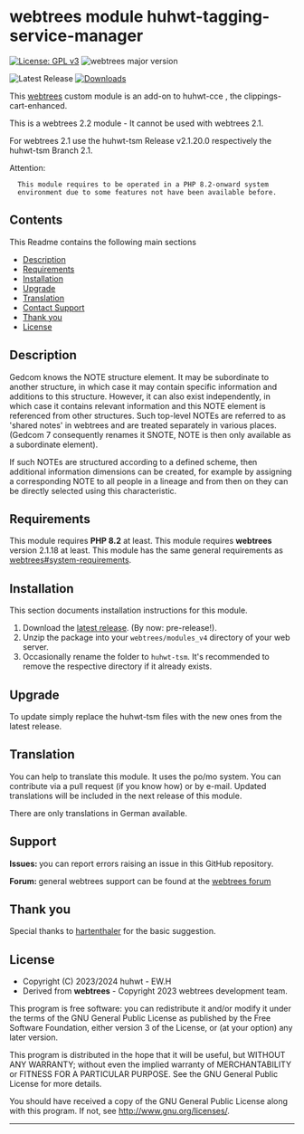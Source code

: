 
# webtrees module huhwt-tagging-service-manager

[![License: GPL v3](https://img.shields.io/badge/License-GPL%20v3-blue.svg)](http://www.gnu.org/licenses/gpl-3.0)
![webtrees major version](https://img.shields.io/badge/webtrees-v2.1.x-green)

![Latest Release](https://img.shields.io/github/v/release/huhwt/huhwt-tsm)
[![Downloads](https://img.shields.io/github/downloads/huhwt/huhwt-tsm/total)]()

This [webtrees](https://www.webtrees.net/) custom module is an add-on to huhwt-cce , the clippings-cart-enhanced. 

This is a webtrees 2.2 module - It cannot be used with webtrees 2.1.

For webtrees 2.1 use the huhwt-tsm Release v2.1.20.0 respectively the huhwt-tsm Branch 2.1.

Attention:
~~~
  This module requires to be operated in a PHP 8.2-onward system 
  environment due to some features not have been available before.
~~~

## Contents
This Readme contains the following main sections

* [Description](#description)
* [Requirements](#requirements)
* [Installation](#installation)
* [Upgrade](#upgrade)
* [Translation](#translation)
* [Contact Support](#support)
* [Thank you](#thanks)
* [License](#license)

<a name="description"></a>
## Description

Gedcom knows the NOTE structure element. It may be subordinate to another structure, in which case it may contain specific information and additions to this structure. However, it can also exist independently, in which case it contains relevant information and this NOTE element is referenced from other structures. Such top-level NOTEs are referred to as 'shared notes' in webtrees and are treated separately in various places. (Gedcom 7 consequently renames it SNOTE, NOTE is then only available as a subordinate element).

If such NOTEs are structured according to a defined scheme, then additional information dimensions can be created, for example by assigning a corresponding NOTE to all people in a lineage and from then on they can be directly selected using this characteristic.

<a name="requirements"></a>
## Requirements

This module requires **PHP 8.2** at least.
This module requires **webtrees** version 2.1.18 at least.
This module has the same general requirements as [webtrees#system-requirements](https://github.com/fisharebest/webtrees#system-requirements).

<a name="installation"></a>
## Installation

This section documents installation instructions for this module.

1. Download the [latest release](https://github.com/huhwt/huhwt-tsm/releases/latest). (By now: pre-release!).
3. Unzip the package into your `webtrees/modules_v4` directory of your web server.
4. Occasionally rename the folder to `huhwt-tsm`. It's recommended to remove the respective directory if it already exists.

<a name="upgrade"></a>
## Upgrade

To update simply replace the huhwt-tsm files with the new ones from the latest release.

<a name="translation"></a>
## Translation

You can help to translate this module.
It uses the po/mo system.
You can contribute via a pull request (if you know how) or by e-mail.
Updated translations will be included in the next release of this module.

There are only translations in German available.

<a name="support"></a>
## Support

<span style="font-weight: bold;">Issues: </span>you can report errors raising an issue
in this GitHub repository.

<span style="font-weight: bold;">Forum: </span>general webtrees support can be found 
at the [webtrees forum](http://www.webtrees.net/)

<a name="thanks"></a>
## Thank you

Special thanks to [hartenthaler](https://github.com/hartenthaler/) for the basic suggestion.

<a name="license"></a>
## License

* Copyright (C) 2023/2024 huhwt - EW.H
* Derived from **webtrees** - Copyright 2023 webtrees development team.

This program is free software: you can redistribute it and/or modify
it under the terms of the GNU General Public License as published by
the Free Software Foundation, either version 3 of the License, or
(at your option) any later version.

This program is distributed in the hope that it will be useful,
but WITHOUT ANY WARRANTY; without even the implied warranty of
MERCHANTABILITY or FITNESS FOR A PARTICULAR PURPOSE. See the
GNU General Public License for more details.

You should have received a copy of the GNU General Public License
along with this program. If not, see <http://www.gnu.org/licenses/>.

* * *
